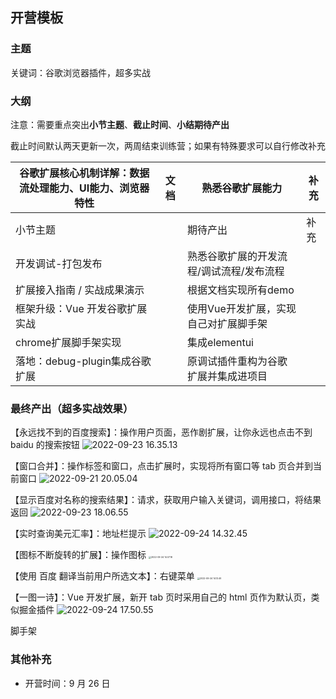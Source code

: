 ## 开营模板

### 主题

关键词：谷歌浏览器插件，超多实战

### 大纲

注意：需要重点突出**小节主题**、**截止时间**、**小结期待产出**

截止时间默认两天更新一次，两周结束训练营；如果有特殊要求可以自行修改补充

| 谷歌扩展核心机制详解：数据流处理能力、UI能力、浏览器特性 | 文档 | 熟悉谷歌扩展能力                         | 补充 |
| -------------------------------------------------------- | ---- | ---------------------------------------- | ---- |
| 小节主题                                                 |      | 期待产出                                 | 补充 |
| 开发调试-打包发布                                        |      | 熟悉谷歌扩展的开发流程/调试流程/发布流程 |      |
| 扩展接入指南 / 实战成果演示                              |      | 根据文档实现所有demo                     |      |
| 框架升级：Vue 开发谷歌扩展实战                           |      | 使用Vue开发扩展，实现自己对扩展脚手架    |      |
| chrome扩展脚手架实现                                     |      | 集成elementui                            |      |
| 落地：debug-plugin集成谷歌扩展                           |      | 原调试插件重构为谷歌扩展并集成进项目     |      |

### 最终产出（超多实战效果）

【永远找不到的百度搜索】：操作用户页面，恶作剧扩展，让你永远也点击不到 baidu 的搜索按钮
![2022-09-23 16.35.13](https://tva1.sinaimg.cn/large/e6c9d24ely1h6gmnldgn7g214d0azabo.gif)

【窗口合并】：操作标签和窗口，点击扩展时，实现将所有窗口等 tab 页合并到当前窗口
![2022-09-21 20.05.04](https://tva1.sinaimg.cn/large/e6c9d24ely1h6ehhs4kx1g21sk0u0wuq.gif)

【显示百度对名称的搜索结果】：请求，获取用户输入关键词，调用接口，将结果返回
![2022-09-23 18.06.55](https://tva1.sinaimg.cn/large/e6c9d24ely1h6hul7k2xjg20ri0r61kx.gif)

【实时查询美元汇率】：地址栏提示
![2022-09-24 14.32.45](https://tva1.sinaimg.cn/large/e6c9d24ely1h6hoowc60eg21ol0u0156.gif)

【图标不断旋转的扩展】：操作图标
<img src="https://tva1.sinaimg.cn/large/e6c9d24ely1h6humwjsu8g20im10etgd.gif" alt="2022-09-24 14.07.18" style="zoom:25%;" />

【使用 百度 翻译当前用户所选文本】：右键菜单
<img src="https://tva1.sinaimg.cn/large/e6c9d24ely1h6ho340b51g20vd0u00yg.gif" alt="2022-09-24 14.13.49" style="zoom:25%;" />

【一图一诗】：Vue 开发扩展，新开 tab 页时采用自己的 html 页作为默认页，类似掘金插件
![2022-09-24 17.50.55](https://raw.githubusercontent.com/Sympath/imgs/main/2022-09-24%2017.50.55.gif)

脚手架

### 其他补充

- 开营时间：9 月 26 日
